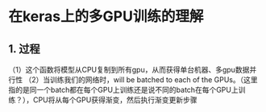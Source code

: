 # 在keras上的多GPU训练的理解
## 1. 过程
（1）这个函数将模型从CPU复制到所有gpu，从而获得单台机器、多gpu数据并行性
（2）当训练我们的网络时，will be batched to each of the GPUs。（这里指的是同一个batch都在每个GPU上训练还是说不同的batch在每个GPU上训练？），CPU将从每个GPU获得渐变，然后执行渐变更新步骤
